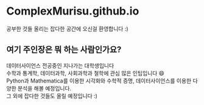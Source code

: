 # ComplexMurisu.github.io
  
공부한 것들 올리는 잡다한 공간에 오신걸 환영합니다 :)


## 여기 주인장은 뭐 하는 사람인가요?

데이터사이언스 전공중인 지나가는 대학생입니다\
수학과 통계학, 데이터과학, 사회과학과 철학에 관심 많은 인팁입니다 😄\
Python과 Mathematica를 이용한 시각화와 수학적 증명, 데이터사이언스를 이용한 다양한 분석을 해볼 예정입니다. \
그 외에 잡다한 것들도 올릴 예정입니다 :)
